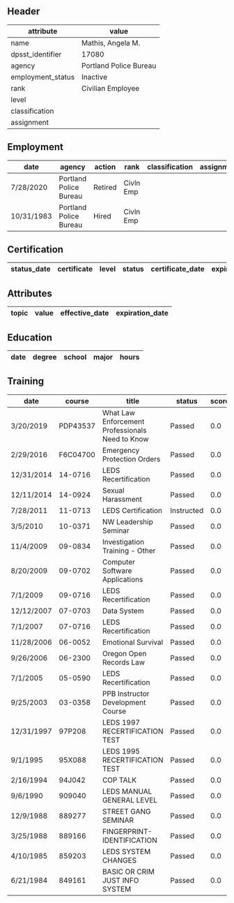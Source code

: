## Header
| attribute | value |
| --------- | ----- |
| name | Mathis, Angela M. |
| dpsst_identifier | 17080 |
| agency | Portland Police Bureau |
| employment_status | Inactive |
| rank | Civilian Employee |
| level |  |
| classification |  |
| assignment |  |
## Employment
| date | agency | action | rank | classification | assignment |
| ---- | ------ | ------ | ---- | -------------- | ---------- |
| 7/28/2020 | Portland Police Bureau | Retired | Civln Emp |  |  |
| 10/31/1983 | Portland Police Bureau | Hired | Civln Emp |  |  |
## Certification
| status_date | certificate | level | status | certificate_date | expiration_date | probation_date |
| ----------- | ----------- | ----- | ------ | ---------------- | --------------- | -------------- |
## Attributes
| topic | value | effective_date | expiration_date |
| ----- | ----- | -------------- | --------------- |
## Education
| date | degree | school | major | hours |
| ---- | ------ | ------ | ----- | ----- |
## Training
| date | course | title | status | score | hours |
| ---- | ------ | ----- | ------ | ----- | ----- |
| 3/20/2019 | PDP43537 | What Law Enforcement Professionals Need to Know | Passed | 0.0 | 4.00 |
| 2/29/2016 | F6C04700 | Emergency Protection Orders | Passed | 0.0 | 0.25 |
| 12/31/2014 | 14-0716 | LEDS Recertification | Passed | 0.0 | 1.00 |
| 12/11/2014 | 14-0924 | Sexual Harassment | Passed | 0.0 | 1.00 |
| 7/28/2011 | 11-0713 | LEDS Certification | Instructed | 0.0 | 4.00 |
| 3/5/2010 | 10-0371 | NW Leadership Seminar | Passed | 0.0 | 20.00 |
| 11/4/2009 | 09-0834 | Investigation Training - Other | Passed | 0.0 | 1.50 |
| 8/20/2009 | 09-0702 | Computer Software Applications | Passed | 0.0 | 1.00 |
| 7/1/2009 | 09-0716 | LEDS Recertification | Passed | 0.0 | 1.00 |
| 12/12/2007 | 07-0703 | Data System | Passed | 0.0 | 3.50 |
| 7/1/2007 | 07-0716 | LEDS Recertification | Passed | 0.0 | 2.00 |
| 11/28/2006 | 06-0052 | Emotional Survival | Passed | 0.0 | 8.00 |
| 9/26/2006 | 06-2300 | Oregon Open Records Law | Passed | 0.0 | 14.00 |
| 7/1/2005 | 05-0590 | LEDS Recertification | Passed | 0.0 | 2.00 |
| 9/25/2003 | 03-0358 | PPB Instructor Development Course | Passed | 0.0 | 30.00 |
| 12/31/1997 | 97P208 | LEDS 1997 RECERTIFICATION TEST | Passed | 0.0 | 1.00 |
| 9/1/1995 | 95X088 | LEDS 1995 RECERTIFICATION TEST | Passed | 0.0 | 1.00 |
| 2/16/1994 | 94J042 | COP TALK | Passed | 0.0 | 8.00 |
| 9/6/1990 | 909040 | LEDS MANUAL GENERAL LEVEL | Passed | 0.0 | 36.00 |
| 12/9/1988 | 889277 | STREET GANG SEMINAR | Passed | 0.0 | 8.00 |
| 3/25/1988 | 889166 | FINGERPRINT-IDENTIFICATION | Passed | 0.0 | 40.00 |
| 4/10/1985 | 859203 | LEDS SYSTEM CHANGES | Passed | 0.0 | 3.00 |
| 6/21/1984 | 849161 | BASIC OR CRIM JUST INFO SYSTEM | Passed | 0.0 | 8.00 |
